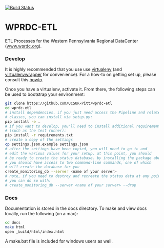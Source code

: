 [![Build Status](https://travis-ci.org/UCSUR-Pitt/wprdc-etl.svg?branch=master)](https://travis-ci.org/UCSUR-Pitt/wprdc-etl)

# WPRDC-ETL

ETL Processes for the Western Pennsylvania Regional DataCenter (www.wprdc.org).

### Develop

It is highly recommended that you use use [virtualenv](https://readthedocs.org/projects/virtualenv/) (and [virtualenvwrapper](https://virtualenvwrapper.readthedocs.org/en/latest/) for convenience). For a how-to on getting set up, please consult this [howto](https://github.com/codeforamerica/howto/blob/master/Python-Virtualenv.md).

Once you have a virtualenv, activate it. From there, the following steps can be used to bootstrap your environment:

```bash
git clone https://github.com/UCSUR-Pitt/wprdc-etl
cd wprdc-etl
# install dependencies. if you just need access the Pipeline and related
# classes, you can install via setup.py:
pip install -e .
# if you want to develop, you'll need to install additional requirements
# (such as the test runner):
pip install -r requirements.txt
# create a copy of the settings
cp settings.json.example settings.json
# after the settings have been copied, you will need to go in and
# edit the various values for your setup. at this point, you should
# be ready to create the status database. by installing the package above
# you should have access to two command-line commands, one of which
# will create the database for you
create_monitoring_db --server <name of your server>
# note, if you need to destroy and recreate the status data at any point
# you can do so with:
# create_monitoring_db --server <name of your server> --drop
```

### Docs

Documentation is stored in the docs directory. To make and view docs locally, run the following (on a mac):

```bash
cd docs
make html
open _build/html/index.html
```

A make.bat file is included for windows users as well.
